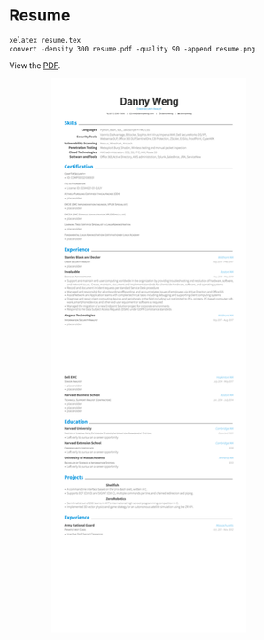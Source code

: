 # Resume  
```
xelatex resume.tex   
convert -density 300 resume.pdf -quality 90 -append resume.png
```   

View the [PDF](https://docs.google.com/viewer?url=https://raw.githubusercontent.com/dannyweng/resume/master/resume.pdf).

<div align="center">
  <img alt="Résumé" src="https://raw.githubusercontent.com/dannyweng/resume/master/resume.png" width="70%" />
</div>
